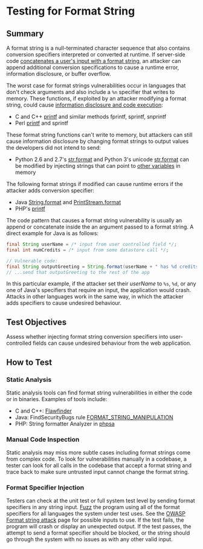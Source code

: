 # Testing for Format String

## Summary

A format string is a null-terminated character sequence that also contains conversion specifiers interpreted or converted at runtime.  If server-side code [concatenates a user's input with a format string](https://www.netsparker.com/blog/web-security/string-concatenation-format-string-vulnerabilities/), an attacker can append additional conversion specifications to cause a runtime error, information disclosure, or buffer overflow.

The worst case for format strings vulnerabilities occur in languages that don't check arguments and also include a `%n` specifier that writes to memory. These functions, if exploited by an attacker modifying a format string, could cause [information disclosure and code execution](https://www.veracode.com/security/format-string):

* C and C++ [printf](https://en.cppreference.com/w/c/io/fprintf) and similar methods fprintf, sprintf, snprintf
* Perl [printf](https://perldoc.perl.org/functions/printf.html) and sprintf

These format string functions can't write to memory, but attackers can still cause information disclosure by changing format strings to output values the developers did not intend to send:

* Python 2.6 and 2.7's [str.format](https://docs.python.org/2/library/string.html) and Python 3's unicode [str.format](https://docs.python.org/3/library/stdtypes.html#str.format) can be modified by injecting strings that can point to [other variables](https://lucumr.pocoo.org/2016/12/29/careful-with-str-format/) in memory

The following format strings if modified can cause runtime errors if the attacker adds conversion specifier:

* Java [String.format](https://docs.oracle.com/en/java/javase/11/docs/api/java.base/java/lang/String.html#format(java.lang.String,java.lang.Object...)) and [PrintStream.format](https://docs.oracle.com/en/java/javase/11/docs/api/java.base/java/io/PrintStream.html#format(java.util.Locale,java.lang.String,java.lang.Object...))
* PHP's [printf](https://www.php.net/manual/es/function.printf.php)

The code pattern that causes a format string vulnerability is usually an append or concatenate inside the an argument passed to a format string. A direct example for Java is as follows:

```java
final String userName = /* input from user controlled field */;
final int numCredits = /* input from some datastore call */;

// Vulnerable code:
final String outputGreeting = String.format(userName + " has %d credits", numCredits);
// ...send that outputGreeting to the rest of the app
```

In this particular example, if the attacker set their _userName_ to `%s`, `%d`, or any one of Java's specifiers that require an input, the application would crash. Attacks in other languages work in the same way, in which the attacker adds specifiers to cause undesired behaviour.

## Test Objectives

Assess whether injecting format string conversion specifiers into user-controlled fields can cause undesired behaviour from the web application.

## How to Test

### Static Analysis

Static analysis tools can find format string vulnerabilities in either the code or in binaries. Examples of tools include:

* C and C++: [Flawfinder](https://dwheeler.com/flawfinder/)  
* Java: FindSecurityBugs rule [FORMAT_STRING_MANIPULATION](https://find-sec-bugs.github.io/bugs.htm#FORMAT_STRING_MANIPULATION)
* PHP: String formatter Analyzer in [phpsa](https://github.com/ovr/phpsa/blob/master/docs/05_Analyzers.md#function_string_formater)

### Manual Code Inspection

Static analysis may miss more subtle cases including format strings come from complex code. To look for vulnerabilities manually in a codebase, a tester can look for all calls in the codebase that accept a format string and trace back to make sure untrusted input cannot change the format string.

### Format Specifier Injection

Testers can check at the unit test or full system test level by sending format specifiers in any string input. [Fuzz](https://owasp.org/www-community/Fuzzing) the program using all of the format specifiers for all languages the system under test uses. See the [OWASP Format string attack](https://owasp.org/www-community/attacks/Format_string_attack) page for possible inputs to use. If the test fails, the program will crash or display an unexpected output. If the test passes, the attempt to send a format specifier should be blocked, or the string should go through the system with no issues as with any other valid input.
